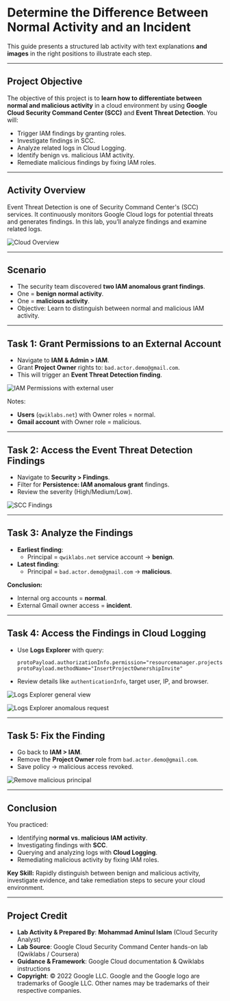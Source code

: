 # Determine the Difference Between Normal Activity and an Incident

This guide presents a structured lab activity with text explanations **and images** in the right positions to illustrate each step. 

---

## Project Objective
The objective of this project is to **learn how to differentiate between normal and malicious activity** in a cloud environment by using **Google Cloud Security Command Center (SCC)** and **Event Threat Detection**. You will:
- Trigger IAM findings by granting roles.
- Investigate findings in SCC.
- Analyze related logs in Cloud Logging.
- Identify benign vs. malicious IAM activity.
- Remediate malicious findings by fixing IAM roles.

---

## Activity Overview
Event Threat Detection is one of Security Command Center's (SCC) services. It continuously monitors Google Cloud logs for potential threats and generates findings. In this lab, you’ll analyze findings and examine related logs.

![Cloud Overview](Determine%20the%20difference%20between%20normal%20activity%20and%20an%20incident-01.jpg)

---

## Scenario
- The security team discovered **two IAM anomalous grant findings**.
- One = **benign normal activity**.
- One = **malicious activity**.
- Objective: Learn to distinguish between normal and malicious IAM activity.

---

## Task 1: Grant Permissions to an External Account
- Navigate to **IAM & Admin > IAM**.
- Grant **Project Owner** rights to: `bad.actor.demo@gmail.com`.
- This will trigger an **Event Threat Detection finding**.

![IAM Permissions with external user](Determine%20the%20difference%20between%20normal%20activity%20and%20an%20incident-02.jpg)

Notes:
- **Users** (`qwiklabs.net`) with Owner roles = normal.
- **Gmail account** with Owner role = malicious.

---

## Task 2: Access the Event Threat Detection Findings
- Navigate to **Security > Findings**.
- Filter for **Persistence: IAM anomalous grant** findings.
- Review the severity (High/Medium/Low).

![SCC Findings](Determine%20the%20difference%20between%20normal%20activity%20and%20an%20incident-03.jpg)

---

## Task 3: Analyze the Findings
- **Earliest finding**:
  - Principal = `qwiklabs.net` service account → **benign**.
- **Latest finding**:
  - Principal = `bad.actor.demo@gmail.com` → **malicious**.

**Conclusion:**
- Internal org accounts = **normal**.
- External Gmail owner access = **incident**.

---

## Task 4: Access the Findings in Cloud Logging
- Use **Logs Explorer** with query:
  ```
  protoPayload.authorizationInfo.permission="resourcemanager.projects.setIamPolicy"
  protoPayload.methodName="InsertProjectOwnershipInvite"
  ```
- Review details like `authenticationInfo`, target user, IP, and browser.

![Logs Explorer general view](Determine%20the%20difference%20between%20normal%20activity%20and%20an%20incident-04.jpg)

![Logs Explorer anomalous request](Determine%20the%20difference%20between%20normal%20activity%20and%20an%20incident-05.jpg)

---

## Task 5: Fix the Finding
- Go back to **IAM > IAM**.
- Remove the **Project Owner** role from `bad.actor.demo@gmail.com`.
- Save policy → malicious access revoked.

![Remove malicious principal](Determine%20the%20difference%20between%20normal%20activity%20and%20an%20incident-06.jpg)

---

## Conclusion
You practiced:
- Identifying **normal vs. malicious IAM activity**.
- Investigating findings with **SCC**.
- Querying and analyzing logs with **Cloud Logging**.
- Remediating malicious activity by fixing IAM roles.

**Key Skill:** Rapidly distinguish between benign and malicious activity, investigate evidence, and take remediation steps to secure your cloud environment.

---

## Project Credit
- **Lab Activity & Prepared By**: **Mohammad Aminul Islam** (Cloud Security Analyst)  
- **Lab Source**: Google Cloud Security Command Center hands-on lab (Qwiklabs / Coursera)  
- **Guidance & Framework**: Google Cloud documentation & Qwiklabs instructions  
- **Copyright**: © 2022 Google LLC. Google and the Google logo are trademarks of Google LLC. Other names may be trademarks of their respective companies.  

